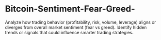 # Bitcoin-Sentiment-Fear-Greed-
Analyze how trading behavior (profitability, risk, volume, leverage) aligns or diverges from overall market sentiment (fear vs greed). Identify hidden trends or signals that could influence smarter trading strategies.
